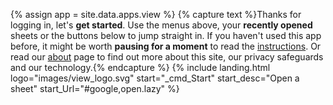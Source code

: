{% assign app = site.data.apps.view %}
{% capture text %}Thanks for logging in, let's __get started__. Use the menus above, your __recently opened__ sheets or the buttons below to jump straight in. If you haven't used this app before, it might be worth __pausing for a moment__ to read the [instructions](#instructions). Or read our [about](/about/) page to find out more about this site, our privacy safeguards and our technology.{% endcapture %}
{% include landing.html logo="images/view_logo.svg" start="_cmd_Start" start_desc="Open a sheet" start_Url="#google,open.lazy" %}
